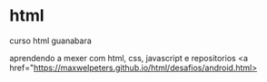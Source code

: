 # html
 curso html guanabara

 aprendendo a mexer com html, css, javascript e repositorios
<a href="https://maxwelpeters.github.io/html/desafios/android.html>